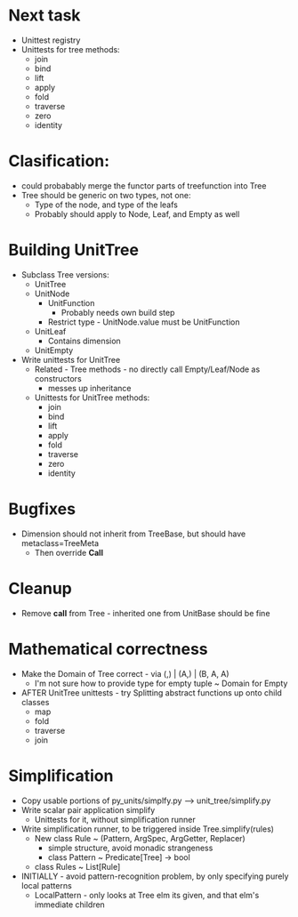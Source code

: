 
# Next task
* Unittest registry
* Unittests for tree methods:
    - join
    - bind
    - lift
    - apply
    - fold
    - traverse
    - zero
    - identity

# Clasification:
* could probabably merge the functor parts of treefunction into Tree
* Tree should be generic on two types, not one:
    - Type of the node, and type of the leafs
    - Probably should apply to Node, Leaf, and Empty as well

# Building UnitTree
* Subclass Tree versions:
    - UnitTree
    - UnitNode
        + UnitFunction
            * Probably needs own build step
        + Restrict type - UnitNode.value must be UnitFunction
    - UnitLeaf
        + Contains dimension
    - UnitEmpty
* Write unittests for UnitTree
    - Related - Tree methods - no directly call Empty/Leaf/Node as constructors
        + messes up inheritance
    - Unittests for UnitTree methods:
        + join
        + bind
        + lift
        + apply
        + fold
        + traverse
        + zero
        + identity

# Bugfixes
* Dimension should not inherit from TreeBase, but should have metaclass=TreeMeta
    - Then override __Call__

# Cleanup
* Remove __call__ from Tree - inherited one from UnitBase should be fine

# Mathematical correctness
* Make the Domain of Tree correct - via (,) | (A,) | (B, A, A)
    - I'm not sure how to provide type for empty tuple ~ Domain for Empty
* AFTER UnitTree unittests - try Splitting abstract functions up onto child classes
    - map
    - fold
    - traverse
    - join

# Simplification
* Copy usable portions of py_units/simplfy.py --> unit_tree/simplify.py
* Write scalar pair application simplify
    - Unittests for it, without simplification runner
* Write simplification runner, to be triggered inside Tree.simplify(rules)
    - New class Rule ~ (Pattern, ArgSpec, ArgGetter, Replacer)
        + simple structure, avoid monadic strangeness
        + class Pattern ~ Predicate[Tree] -> bool
    - class Rules ~ List[Rule]
* INITIALLY - avoid pattern-recognition problem, by only specifying purely local patterns
    - LocalPattern - only looks at Tree elm its given, and that elm's immediate children
